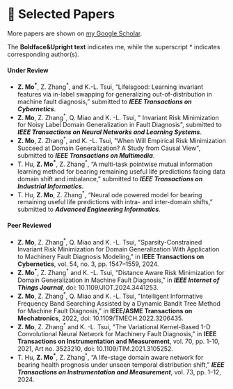 
# 📄 Selected Papers

More papers are shown on [my Google Scholar](https://scholar.google.com/citations?user=SCHOLAR_ID&user=RsGM6Z0AAAAJ).

The **Boldface&Upright text** indicates me, 
while the superscript * indicates corresponding author(s).

#### Under Review
- **Z. Mo<sup>*</sup>**, Z. Zhang<sup>*</sup>, and K.-L. Tsui, “Lifeisgood: Learning invariant features via in-label swapping for
  generalizing out-of-distribution in machine fault diagnosis,” submitted to **_IEEE Transactions on 
  Cybernetics_**.
- **Z. Mo**, Z. Zhang<sup>*</sup>, Q. Miao and K. -L. Tsui, " Invariant Risk 
   Minimization for Noisy Label Domain Generalization in Fault Diagnosis", submitted 
   to  **_IEEE Transactions on Neural Networks and Learning Systems_**.
- **Z. Mo**, Z. Zhang<sup>*</sup>, and K. -L. Tsui, "When Will Empirical Risk Minimization Succeed
   at Domain Generalization? A Study from Causal View", submitted 
   to  **_IEEE Transactions on Multimedia_**.
- T. Hu, **Z. Mo<sup>*</sup>**, Z. Zhang<sup>*</sup>, “A multi-task 
  pointwise mutual information learning method for bearing
  remaining useful life predictions facing data domain shift and 
  imbalance,” submitted to **_IEEE Transactions on Industrial Informatics_**.
- T. Hu, **Z. Mo**, Z. Zhang<sup>*</sup>, “Neural ode powered model for bearing 
  remaining useful life predictions with intra- and inter-domain 
  shifts,” submitted to **_Advanced Engineering Informatics_**.

#### Peer Reviewed
- **Z. Mo**, Z. Zhang<sup>*</sup>, Q. Miao and K. -L. Tsui, "Sparsity-Constrained Invariant Risk
   Minimization for Domain Generalization With Application to Machinery Fault 
   Diagnosis Modeling," in **IEEE Transactions on Cybernetics**, 
   vol. 54, no. 3, pp. 1547–1559, 2024. 
- **Z. Mo<sup>*</sup>**, Z. Zhang<sup>*</sup> and K. -L. Tsui, "Distance Aware Risk Minimization for Domain 
  Generalization in Machine Fault Diagnosis," in **_IEEE Internet of Things Journal_**, 
  doi: 10.1109/JIOT.2024.3441253.
- **Z. Mo**, Z. Zhang<sup>*</sup>, Q. Miao and K. -L. Tsui, "Intelligent Informative 
   Frequency Band Searching Assisted by a Dynamic Bandit Tree Method 
   for Machine Fault Diagnosis," in **IEEE/ASME Transactions on Mechatronics**, 
   2022, doi: 10.1109/TMECH.2022.3206435.
- **Z. Mo**, Z. Zhang<sup>*</sup> and K. -L. Tsui, "The Variational Kernel-Based 1-D Convolutional
  Neural Network for Machinery Fault Diagnosis," in **IEEE Transactions on 
  Instrumentation and Measurement**, vol. 70, pp. 1-10, 2021, Art no. 3523210, 
  doi: 10.1109/TIM.2021.3105252.
- T. Hu, **Z. Mo<sup>*</sup>**, Z. Zhang<sup>*</sup>, “A life-stage domain aware network for bearing 
  health prognosis under unseen temporal distribution shift,” **_IEEE Transactions
  on Instrumentation and Measurement_**, vol. 73, pp. 1–12, 2024.